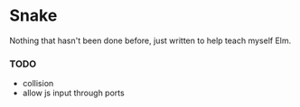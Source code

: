 # Snake

Nothing that hasn't been done before, just written to help teach myself Elm.

### TODO
- collision
- allow js input through ports
